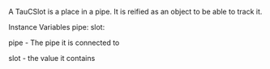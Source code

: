 A TauCSlot is a place in a pipe. It is reified as an object to be able to track it.

Instance Variables
	pipe:		<Object>
	slot:		<Object>

pipe
	- The pipe it is connected to

slot
	- the value it contains

